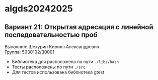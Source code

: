# algds20242025
## Вариант 21: Открытая адресация с линейной последовательностью проб

Выполнил: Шехурин Кирилл Александрович\
Группа: 5030102/30001

* Библиотека для расположена по пути `./libs/hash`
* Тесты расположены по пути `./src`
* Для тестов использована библиотека gtest